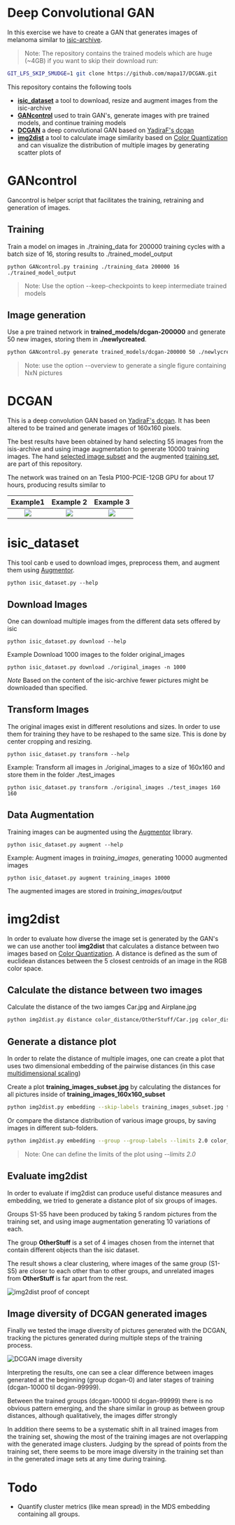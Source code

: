 # Deep Convolutional GAN 
In this exercise we have to create a GAN that generates images of melanoma similar
to [isic-archive](https://isic-archive.com).

> Note: The repository contains the trained models which are huge (~4GB) if you want to
> skip their download run:

```bash
GIT_LFS_SKIP_SMUDGE=1 git clone https://github.com/mapa17/DCGAN.git
```

This repository contains the following tools
* **[isic_dataset](#isic_dataset)** a tool to download, resize and augment images from the isic-archive
* **[GANcontrol](#GANcontrol)** used to train GAN's, generate images with pre trained models, and continue training models
* **[DCGAN](#DCGAN)** a deep convolutional GAN based on [YadiraF's dcgan](https://github.com/YadiraF/GAN/blob/master/dcgan.py)
* **[img2dist](#img2dist)** a tool to calculate image similarity based on [Color Quantization](http://scikit-learn.org/stable/auto_examples/cluster/plot_color_quantization.html) and can visualize the distribution of multiple images by generating scatter plots of  

# GANcontrol
Gancontrol is helper script that facilitates the training, retraining and generation of images.

## Training
Train a model on images in ./training_data for 200000 training cycles with a batch size of 16, storing results to ./trained_model_output

    python GANcontrol.py training ./training_data 200000 16 ./trained_model_output

> Note: Use the option --keep-checkpoints to keep intermediate trained models

## Image generation
Use a pre trained network in **trained_models/dcgan-200000** and generate 50 new images, storing them in **./newlycreated**.

```bash
python GANcontrol.py generate trained_models/dcgan-200000 50 ./newlycreated
```

> Note: use the option --overview to generate a single figure containing NxN pictures

# DCGAN
This is a deep convolution GAN based on [YadiraF's dcgan](https://github.com/YadiraF/GAN/blob/master/dcgan.py). It has been altered 
to be trained and generate images of 160x160 pixels.

The best results have been obtained by hand selecting 55 images from the isis-archive and using image augmentation to generate 10000 training images.
The hand [selected image subset](training_images_160x160_subset) and the augmented [training set](training_set/training_images_160x160_augmented_10k.tar.bz2), are part of this repository. 

The network was trained on an Tesla P100-PCIE-12GB GPU for about 17 hours, producing results similar to

Example1 | Example 2  | Example 3
:-------------:|:------------:|:-------------:
![](example_images/example1.png)  | ![](example_images/example2.png)  | ![](example_images/example3.png)  |


# isic_dataset
This tool canb e used to download imges, preprocess them, and augment them using [Augmentor](https://github.com/mdbloice/Augmentor).

    python isic_dataset.py --help


## Download Images
One can download multiple images from the different data sets offered by isic

    python isic_dataset.py download --help

Example Download 1000 images to the folder original_images

    python isic_dataset.py download ./original_images -n 1000

*Note* Based on the content of the isic-archive fewer pictures might be downloaded
than specified.

## Transform Images
The original images exist in different resolutions and sizes. In order to use them
for training they have to be reshaped to the same size. This is done by center
cropping and resizing.

    python isic_dataset.py transform --help

Example: Transform all images in ./original_images to a size of 160x160 and store them in the folder ./test_images

    python isic_dataset.py transform ./original_images ./test_images 160 160

## Data Augmentation
Training images can be augmented using the [Augmentor](https://github.com/mdbloice/Augmentor) library.

    python isic_dataset.py augment --help


Example: Augment images in *training_images*, generating 10000 augmented images

    python isic_dataset.py augment training_images 10000

The augmented images are stored in *training_images/output*

# img2dist
In order to evaluate how diverse the image set is generated by the GAN's we can use another tool **img2dist** that calculates a distance between two images based on [Color Quantization](http://scikit-learn.org/stable/auto_examples/cluster/plot_color_quantization.html). A distance is defined as the sum of euclidean distances between the 5 closest centroids of an image in the RGB color space.

## Calculate the distance between two images
Calculate the distance of the two iamges Car.jpg and Airplane.jpg

```bash
python img2dist.py distance color_distance/OtherStuff/Car.jpg color_distance/OtherStuff/Airplane.jpg
```

## Generate a distance plot
In order to relate the distance of multiple images, one can create a plot that uses two dimensional embedding of the pairwise distances (in this case [multidimensional scaling](http://scikit-learn.org/stable/modules/generated/sklearn.manifold.MDS.html))

Create a plot **training_images_subset.jpg** by calculating the distances for all pictures inside of **training_images_160x160_subset** 
```bash
python img2dist.py embedding --skip-labels training_images_subset.jpg training_images_160x160_subset/
```

Or compare the distance distribution of various image groups, by saving images in different sub-folders.

```bash
python img2dist.py embedding --group --group-labels --limits 2.0 color_distance_test.jpg color_distance/*
```

> Note: One can define the limits of the plot using  *--limits 2.0*

## Evaluate img2dist
In order to evaluate if img2dist can produce useful distance measures and embedding,
we tried to generate a distance plot of six groups of images.

Groups S1-S5 have been produced by taking 5 random pictures from the training set, and
using image augmentation generating 10 variations of each.

The group **OtherStuff** is a set of 4 images chosen from the internet that contain
different objects than the isic dataset.

The result shows a clear clustering, where images of the same group (S1-S5) are
closer to each other than to other groups, and unrelated images from **OtherStuff**
is far apart from the rest.

![img2dist proof of concept](img2dist_experiment/color_distance.jpg)

## Image diversity of DCGAN generated images
Finally we tested the image diversity of pictures generated with the DCGAN,
tracking the pictures generated during multiple steps of the training process.

![DCGAN image diversity](img2dist_experiment/image_diversity_short/image_diversity_with_training_data.jpg)

Interpreting the results, one can see a clear difference between images generated
at the beginning (group dcgan-0) and later stages of training (dcgan-10000 til dcgan-99999).

Between the trained groups (dcgan-10000 til dcgan-99999) there is no obvious pattern
emerging, and the share similar in group as between group distances, although qualitatively,
the images differ strongly

In addition there seems to be a systematic shift in all trained images from the
training set, showing the most of the training images are not overlapping with the
generated image clusters. Judging by the spread of points from the training set, 
there seems to be more image diversity in the training set than in the generated
image sets at any time during training.


# Todo
* Quantify cluster metrics (like mean spread) in the MDS embedding containing all groups.